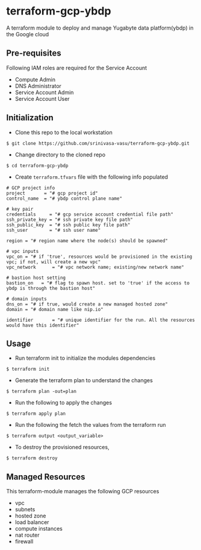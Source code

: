 # terraform-gcp-ybdp

A terraform module to deploy and manage Yugabyte data platform(ybdp) in the Google cloud

## Pre-requisites

Following IAM roles are required for the Service Account

- Compute Admin
- DNS Administrator
- Service Account Admin
- Service Account User

## Initialization
* Clone this repo to the local workstation

```
$ git clone https://github.com/srinivasa-vasu/terraform-gcp-ybdp.git
```

* Change directory to the cloned repo

```
$ cd terraform-gcp-ybdp
```

* Create `terraform.tfvars` file with the following info populated

```   
# GCP project info
project       = "# gcp project id"
control_name  = "# ybdp control plane name"

# key pair
credentials     = "# gcp service account credential file path"
ssh_private_key = "# ssh private key file path"
ssh_public_key  = "# ssh public key file path"
ssh_user        = "# ssh user name"

region = "# region name where the node(s) should be spawned"

# vpc inputs
vpc_on = "# if 'true', resources would be provisioned in the existing vpc; if not, will create a new vpc"
vpc_network      = "# vpc network name; existing/new network name"

# bastion host setting
bastion_on   = "# flag to spawn host. set to 'true' if the access to ybdp is through the bastion host"

# domain inputs
dns_on = "# if true, would create a new managed hosted zone"
domain = "# domain name like nip.io"

identifier       = "# unique identifier for the run. All the resources would have this identifier"
```


## Usage

* Run terraform init to initialize the modules dependencies

```
$ terraform init
```

* Generate the terraform plan to understand the changes

```
$ terraform plan -out=plan
```

* Run the following to apply the changes

```
$ terraform apply plan
```

* Run the following the fetch the values from the terraform run

```
$ terraform output <output_variable>
```

* To destroy the provisioned resources,

```
$ terraform destroy
```

## Managed Resources

This terraform-module manages the following GCP resources

- vpc
- subnets
- hosted zone
- load balancer
- compute instances
- nat router
- firewall